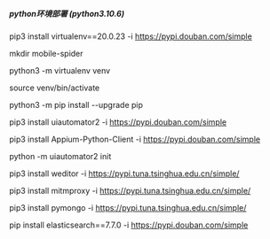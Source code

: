 ##### python环境部署 (python3.10.6)
pip3 install virtualenv==20.0.23 -i https://pypi.douban.com/simple

mkdir mobile-spider

python3 -m virtualenv venv

source venv/bin/activate

python3 -m pip install --upgrade pip

pip3 install uiautomator2 -i https://pypi.douban.com/simple

pip3 install Appium-Python-Client -i https://pypi.douban.com/simple

python -m uiautomator2 init 

pip3 install weditor -i https://pypi.tuna.tsinghua.edu.cn/simple/

pip3 install mitmproxy -i https://pypi.tuna.tsinghua.edu.cn/simple/

pip3 install pymongo -i https://pypi.tuna.tsinghua.edu.cn/simple/

pip install elasticsearch==7.7.0 -i https://pypi.douban.com/simple
























